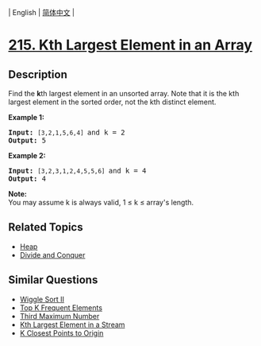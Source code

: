 
| English | [简体中文](README.md) |

# [215. Kth Largest Element in an Array](https://leetcode-cn.com/problems/kth-largest-element-in-an-array/)

## Description

<p>Find the <strong>k</strong>th largest element in an unsorted array. Note that it is the kth largest element in the sorted order, not the kth distinct element.</p>

<p><strong>Example 1:</strong></p>

<pre>
<strong>Input:</strong> <code>[3,2,1,5,6,4] </code>and k = 2
<strong>Output:</strong> 5
</pre>

<p><strong>Example 2:</strong></p>

<pre>
<strong>Input:</strong> <code>[3,2,3,1,2,4,5,5,6] </code>and k = 4
<strong>Output:</strong> 4</pre>

<p><strong>Note: </strong><br />
You may assume k is always valid, 1 &le; k &le; array&#39;s length.</p>


## Related Topics

- [Heap](https://leetcode-cn.com/tag/heap)
- [Divide and Conquer](https://leetcode-cn.com/tag/divide-and-conquer)

## Similar Questions

- [Wiggle Sort II](../wiggle-sort-ii/README_EN.md)
- [Top K Frequent Elements](../top-k-frequent-elements/README_EN.md)
- [Third Maximum Number](../third-maximum-number/README_EN.md)
- [Kth Largest Element in a Stream](../kth-largest-element-in-a-stream/README_EN.md)
- [K Closest Points to Origin](../k-closest-points-to-origin/README_EN.md)
